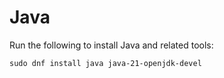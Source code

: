 # Java

Run the following to install Java and related tools:

```
sudo dnf install java java-21-openjdk-devel
```
